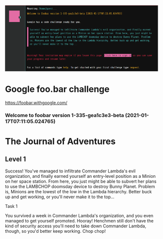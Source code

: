![Image of foo.bar google challenge](https://github.com/slavnyj/foobar.withgoogle.com/blob/gh-pages/foobarChallenge.png)
# Google foo.bar challenge
https://foobar.withgoogle.com/

### Welcome to foobar version 1-335-gea1c3e3-beta (2021-01-17T07:11:05.024765)

# The Journal of Adventures

## Level 1
Success! You've managed to infiltrate Commander Lambda's evil organization, and finally earned yourself an entry-level position as a Minion on her space station. From here, you just might be able to subvert her plans to use the LAMBCHOP doomsday device to destroy Bunny Planet. Problem is, Minions are the lowest of the low in the Lambda hierarchy. Better buck up and get working, or you'll never make it to the top...

Task 1

You survived a week in Commander Lambda's organization, and you even managed to get yourself promoted. Hooray! Henchmen still don't have the kind of security access you'll need to take down Commander Lambda, though, so you'd better keep working. Chop chop!

